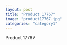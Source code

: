 ```yaml
---
layout: post
title: "Product 17767"
image: "product17767.jpg"
categories: "category1"
---
```

Product 17767
